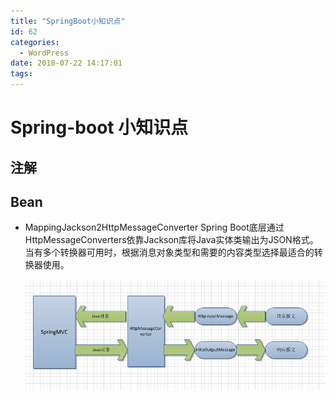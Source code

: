 ```yaml
---
title: "SpringBoot小知识点"
id: 62
categories:
  - WordPress
date: 2018-07-22 14:17:01
tags:
---
```


# Spring-boot 小知识点 #

## 注解 ##


## Bean ##
+ MappingJackson2HttpMessageConverter
  Spring Boot底层通过HttpMessageConverters依靠Jackson库将Java实体类输出为JSON格式。当有多个转换器可用时，根据消息对象类型和需要的内容类型选择最适合的转换器使用。  

  ![avatar](/imgs/MessageConverter.png)
